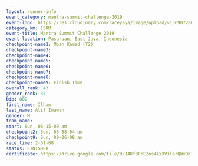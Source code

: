 ```yaml
---
layout: runner-info 
event_category: mantra-summit-challenge-2019 
event-logo: https://res.cloudinary.com/raceyaya/image/upload/v1569072809/logo/mantra-image_segrbx.jpg
category_km: 15KM 
event-title: Mantra Summit Challenge 2019 
event-location: Pasuruan, East Java, Indonesia 
checkpoint-name2: Mbah Kamad (T2) 
checkpoint-name3: 
checkpoint-name4: 
checkpoint-name5: 
checkpoint-name6: 
checkpoint-name7: 
checkpoint-name8: 
checkpoint-name9: Finish Time
overall_rank: 43
gender_rank: 35
bib: 802
first_name: Ilham
last_name: Alif Imawan
gender: M
team_name: 
start: Sun, 06-15-00 am
checkpoint2: Sun, 06-58-04 am
checkpoint9: Sun, 09-06-08 am
race_time: 2-51-08
status: FINISHER
certificate: https://drive.google.com/file/d/14Kf3FnEZos4lYXVilarQWxDK1R3Bvz5V/view?usp=sharing
---
```

